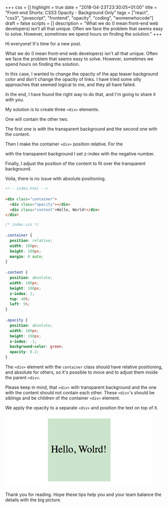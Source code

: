 +++
css = []
highlight = true
date = "2018-04-23T23:30:05+01:00"
title = "Front-end Shorts: CSS3 Opacity - Background Only"
tags = ["react", "css3", "javascript", "frontend", "opacity", "coding", "womenwhocode"]
draft = false
scripts = []
description = "What we do (I mean front-end web developers) isn't all that unique. Often we face the problem that seems easy to solve. However, sometimes we spend hours on finding the solution."
+++

Hi everyone! It's time for a new post.

What we do (I mean front-end web developers) isn't all that unique.
Often we face the problem that seems easy to solve. However, sometimes we spend hours on finding the solution.

In this case, I wanted to change the opacity of the app teaser background color and don't change the opacity of links. I have tried some silly approaches that seemed logical to me, and they all have failed.

In the end, I have found the right way to do that, and I'm going to share it with you.

My solution is to create three `<div>` elements.

One will contain the other two.

The first one is with the transparent background and the second one with the content.

Then I make the container `<div>` position relative. For the <div> with the transparent background I set z-index with the negative number.

Finally, I adjust the position of the content to fit over the transparent background.

Voila, there is no issue with absolute positioning.

```html
<!-- index.html -->

<div class="container">
  <div class="opacity"></div>
  <div class="content">Hello, World!</div>
</div>
```

```css
/* index.css */

.container {
  position: relative;
  width: 100px;
  height: 100px;
  margin: 0 auto;
}

.content {
  position: absolute;
  width: 100px;
  height: 100px;
  z-index: 1;
  top: 40%;
  left: 5%;
}

.opacity {
  position: absolute;
  width: 100px;
  height: 100px;
  z-index: -1;
  background-color: green;
  opacity: 0.2;
}
```

The `<div>` element with the `container` class should have relative positioning, and absolute for others, so it's possible to move and to adjust them inside the parent `<div>`.

Please keep in mind, that `<div>` with transparent background and the one with the content should not contain each other. These `<div>`'s should be siblings and be children of the container `<div>` element.

We apply the opacity to a separate `<div>` and position the text on top of it.

![Result](/blog/images/css3-opacity.png)

Thank you for reading. Hope these tips help you and your team balance the details with the big picture.
